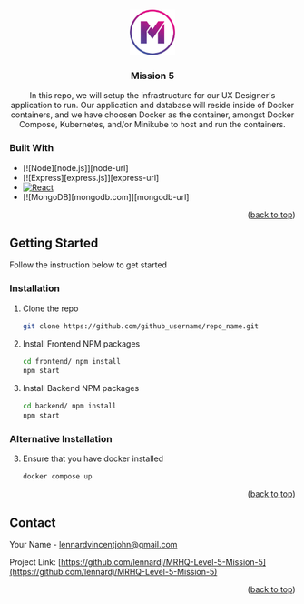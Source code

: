 <a name="readme-top"></a>

<br />
<div align="center">
  <a href="https://github.com/lennardj/MRHQ-Level-5-Mission-5">
    <img src="images/logo.jpeg" alt="Logo" width="80" height="80">
  </a>

<h3 align="center">Mission 5</h3>

  <p align="center">
    In this repo, we will setup the infrastructure for our UX Designer's application to run.  Our application and database will reside inside of Docker containers, and we have choosen Docker as the container, amongst Docker Compose, Kubernetes, and/or Minikube to host and run the containers.  
  </p>
</div>

### Built With

- [![Node][node.js]][node-url]
- [![Express][express.js]][express-url]
- [![React][react.js]][react-url]
- [![MongoDB][mongodb.com]][mongodb-url]
<!-- - [![Vue][vue.js]][vue-url]
- [![Angular][angular.io]][angular-url]
- [![Svelte][svelte.dev]][svelte-url]
- [![Laravel][laravel.com]][laravel-url]
- [![Bootstrap][bootstrap.com]][bootstrap-url]
- [![JQuery][jquery.com]][jquery-url] -->

<p align="right">(<a href="#readme-top">back to top</a>)</p>

<!-- GETTING STARTED -->

## Getting Started

Follow the instruction below to get started

### Installation

1. Clone the repo
   ```sh
   git clone https://github.com/github_username/repo_name.git
   ```
2. Install Frontend NPM packages
   ```sh
   cd frontend/ npm install
   npm start
   ```
3. Install Backend NPM packages
   ```sh
   cd backend/ npm install
   npm start
   ```

### Alternative Installation

3. Ensure that you have docker installed
   ```sh
   docker compose up
   ```

<p align="right">(<a href="#readme-top">back to top</a>)</p>

<!-- CONTACT -->

## Contact

Your Name - lennardvincentjohn@gmail.com

Project Link: [https://github.com/lennardj/MRHQ-Level-5-Mission-5](https://github.com/lennardj/MRHQ-Level-5-Mission-5)

<p align="right">(<a href="#readme-top">back to top</a>)</p>

[react.js]: https://img.shields.io/badge/React-20232A?style=for-the-badge&logo=react&logoColor=61DAFB
[react-url]: https://reactjs.org/
